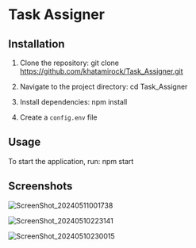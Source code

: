 # Task Assigner

## Installation

1. Clone the repository: git clone https://github.com/khatamirock/Task_Assigner.git

2. Navigate to the project directory: cd Task_Assigner

3. Install dependencies: npm install

4. Create a `config.env` file 


## Usage

To start the application, run: npm start

## Screenshots

![ScreenShot_20240511001738](https://github.com/khatamirock/Task_Assigner/assets/67198296/fbeb6d56-ba98-4951-95cb-a24cf4dc5450)

![ScreenShot_20240510223141](https://github.com/khatamirock/Task_Assigner/assets/67198296/1a9ba82c-99fe-4ef6-ae56-a5297e66cfac)

![ScreenShot_20240510230015](https://github.com/khatamirock/Task_Assigner/assets/67198296/f050128f-9e86-49af-945d-00d5805317a0)

